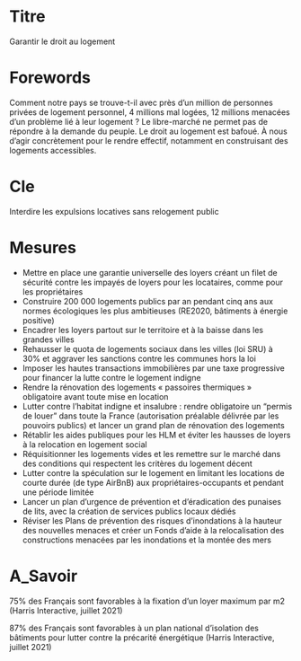 # Titre

Garantir le droit au logement
# Forewords

Comment notre pays se trouve-t-il avec près d’un million de personnes privées de logement personnel, 4 millions mal logées, 12 millions menacées d’un problème lié à leur logement ?
Le libre-marché ne permet pas de répondre à la demande du peuple. Le droit au logement est bafoué. À nous d’agir concrètement pour le rendre effectif, notamment en construisant des logements accessibles.


# Cle

Interdire les expulsions locatives sans relogement public

# Mesures
* Mettre en place une garantie universelle des loyers créant un filet de sécurité contre les impayés de loyers pour les locataires, comme pour les propriétaires
* Construire 200 000 logements publics par an pendant cinq ans aux normes écologiques les plus ambitieuses (RE2020, bâtiments à énergie positive)
* Encadrer les loyers partout sur le territoire et à la baisse dans les grandes villes
* Rehausser le quota de logements sociaux dans les villes (loi SRU) à 30% et aggraver les sanctions contre les communes hors la loi
* Imposer les hautes transactions immobilières par une taxe progressive pour financer la lutte contre le logement indigne
* Rendre la rénovation des logements « passoires thermiques » obligatoire avant toute mise en location
* Lutter contre l’habitat indigne et insalubre : rendre obligatoire un “permis de louer” dans toute la France (autorisation préalable délivrée par les pouvoirs publics) et lancer un grand plan de rénovation des logements
* Rétablir les aides publiques pour les HLM et éviter les hausses de loyers à la relocation en logement social
* Réquisitionner les logements vides et les remettre sur le marché dans des conditions qui respectent les critères du logement décent
* Lutter contre la spéculation sur le logement en limitant les locations de courte durée (de type AirBnB) aux propriétaires-occupants et pendant une période limitée
* Lancer un plan d’urgence de prévention et d’éradication des punaises de lits, avec la création de services publics locaux dédiés
* Réviser les Plans de prévention des risques d’inondations à la hauteur des nouvelles menaces et créer un Fonds d’aide à la relocalisation des constructions menacées par les inondations et la montée des mers
# A_Savoir

75% des Français sont favorables à la fixation d’un loyer maximum par m2 (Harris Interactive, juillet 2021)

87% des Français sont favorables à un plan national d’isolation des bâtiments pour lutter contre la précarité énergétique (Harris Interactive, juillet 2021)